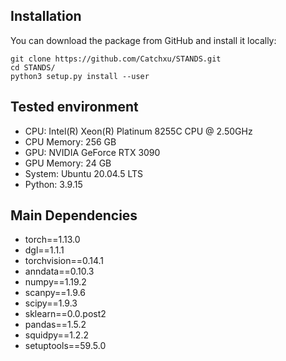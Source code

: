 ## Installation
You can download the package from GitHub and install it locally:

```commandline
git clone https://github.com/Catchxu/STANDS.git
cd STANDS/
python3 setup.py install --user
```


## Tested environment
- CPU: Intel(R) Xeon(R) Platinum 8255C CPU @ 2.50GHz
- CPU Memory: 256 GB
- GPU: NVIDIA GeForce RTX 3090 
- GPU Memory: 24 GB
- System: Ubuntu 20.04.5 LTS
- Python: 3.9.15


## Main Dependencies
- torch==1.13.0
- dgl==1.1.1
- torchvision==0.14.1
- anndata==0.10.3
- numpy==1.19.2
- scanpy==1.9.6
- scipy==1.9.3
- sklearn==0.0.post2
- pandas==1.5.2
- squidpy==1.2.2
- setuptools==59.5.0